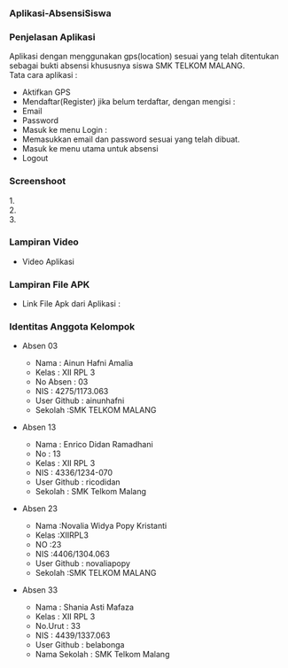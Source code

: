 ### Aplikasi-AbsensiSiswa ###

### Penjelasan Aplikasi ###

Aplikasi dengan menggunakan gps(location) sesuai yang telah ditentukan sebagai bukti absensi khususnya siswa SMK TELKOM MALANG. <br> 
Tata cara aplikasi :
* Aktifkan GPS
* Mendaftar(Register) jika belum terdaftar, dengan mengisi :
 * Email 
 * Password
* Masuk ke menu Login :
 * Memasukkan email dan password sesuai yang telah dibuat.
* Masuk ke menu utama untuk absensi 
* Logout

### Screenshoot ###
1.<br>
2.<br>
3.<br>

### Lampiran Video ###
* Video Aplikasi

### Lampiran File APK ###
* Link File Apk dari Aplikasi :


### Identitas Anggota Kelompok ###
* Absen 03
  * Nama : Ainun Hafni Amalia
  * Kelas : XII RPL 3
  * No Absen : 03
  * NIS : 4275/1173.063
  * User Github : ainunhafni
  * Sekolah :SMK TELKOM MALANG

* Absen 13
  * Nama : Enrico Didan Ramadhani
  * No : 13
  * Kelas : XII RPL 3
  * NIS : 4336/1234-070
  * User Github : ricodidan
  * Sekolah : SMK Telkom Malang 

* Absen 23
  * Nama :Novalia Widya Popy Kristanti
  * Kelas :XIIRPL3
  * NO :23
  * NIS :4406/1304.063
  * User Github : novaliapopy
  * Sekolah :SMK TELKOM MALANG
  
* Absen 33
  * Nama : Shania Asti Mafaza
  * Kelas : XII RPL 3
  * No.Urut : 33
  * NIS : 4439/1337.063
  * User Github : belabonga
  * Nama Sekolah : SMK Telkom Malang

